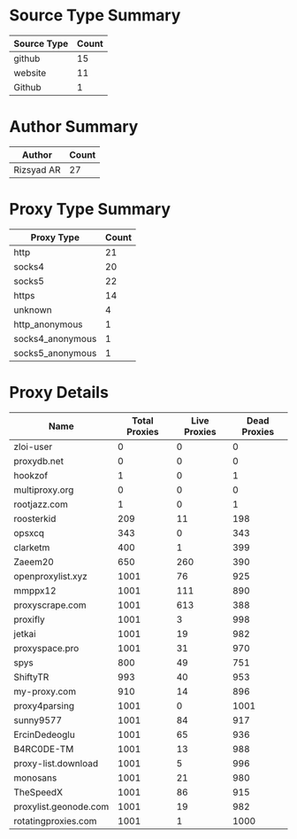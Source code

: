 # Source Type Summary

| Source Type | Count |
|-------------|-------|
| github | 15 |
| website | 11 |
| Github | 1 |


# Author Summary

| Author | Count |
|--------|-------|
| Rizsyad AR | 27 |


# Proxy Type Summary

| Proxy Type | Count |
|------------|-------|
| http | 21 |
| socks4 | 20 |
| socks5 | 22 |
| https | 14 |
| unknown | 4 |
| http_anonymous | 1 |
| socks4_anonymous | 1 |
| socks5_anonymous | 1 |


# Proxy Details

| Name | Total Proxies | Live Proxies | Dead Proxies |
|------|---------------|--------------|---------------|
| zloi-user | 0 | 0 | 0 |
| proxydb.net | 0 | 0 | 0 |
| hookzof | 1 | 0 | 1 |
| multiproxy.org | 0 | 0 | 0 |
| rootjazz.com | 1 | 0 | 1 |
| roosterkid | 209 | 11 | 198 |
| opsxcq | 343 | 0 | 343 |
| clarketm | 400 | 1 | 399 |
| Zaeem20 | 650 | 260 | 390 |
| openproxylist.xyz | 1001 | 76 | 925 |
| mmppx12 | 1001 | 111 | 890 |
| proxyscrape.com | 1001 | 613 | 388 |
| proxifly | 1001 | 3 | 998 |
| jetkai | 1001 | 19 | 982 |
| proxyspace.pro | 1001 | 31 | 970 |
| spys | 800 | 49 | 751 |
| ShiftyTR | 993 | 40 | 953 |
| my-proxy.com | 910 | 14 | 896 |
| proxy4parsing | 1001 | 0 | 1001 |
| sunny9577 | 1001 | 84 | 917 |
| ErcinDedeoglu | 1001 | 65 | 936 |
| B4RC0DE-TM | 1001 | 13 | 988 |
| proxy-list.download | 1001 | 5 | 996 |
| monosans | 1001 | 21 | 980 |
| TheSpeedX | 1001 | 86 | 915 |
| proxylist.geonode.com | 1001 | 19 | 982 |
| rotatingproxies.com | 1001 | 1 | 1000 |
